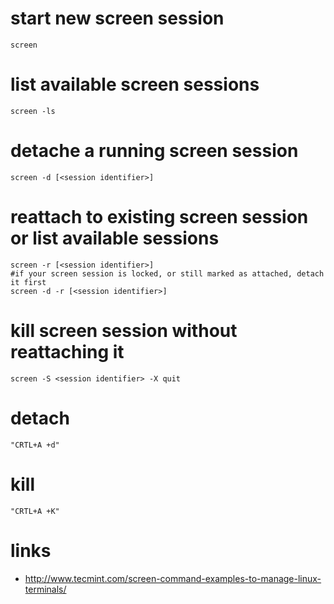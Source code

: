 # start new screen session

```
screen
```

# list available screen sessions

```
screen -ls
```

# detache a running screen session

```
screen -d [<session identifier>]
```

# reattach to existing screen session or list available sessions

```
screen -r [<session identifier>]
#if your screen session is locked, or still marked as attached, detach it first
screen -d -r [<session identifier>]
```

# kill screen session without reattaching it

```
screen -S <session identifier> -X quit
```

# detach 

```
"CRTL+A +d"
```

# kill 

```
"CRTL+A +K"
```

# links

* http://www.tecmint.com/screen-command-examples-to-manage-linux-terminals/
